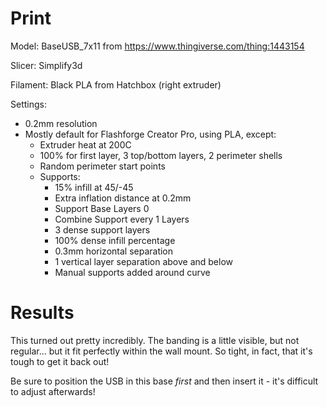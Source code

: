 # Print

Model: BaseUSB_7x11 from https://www.thingiverse.com/thing:1443154

Slicer: Simplify3d

Filament: Black PLA from Hatchbox (right extruder)

Settings:
- 0.2mm resolution
- Mostly default for Flashforge Creator Pro, using PLA, except:
    - Extruder heat at 200C
    - 100% for first layer, 3 top/bottom layers, 2 perimeter shells
    - Random perimeter start points
    - Supports:
        - 15% infill at 45/-45
        - Extra inflation distance at 0.2mm
        - Support Base Layers 0
        - Combine Support every 1 Layers
        - 3 dense support layers
        - 100% dense infill percentage
        - 0.3mm horizontal separation
        - 1 vertical layer separation above and below
        - Manual supports added around curve

# Results

This turned out pretty incredibly. The banding is a little visible, but not regular... but it fit perfectly within the wall mount. So tight, in fact, that it's tough to get it back out!

Be sure to position the USB in this base _first_ and then insert it - it's difficult to adjust afterwards!
